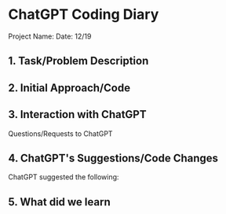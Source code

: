 # ChatGPT Coding Diary
Project Name: 
Date: 12/19

## 1. Task/Problem Description


## 2. Initial Approach/Code


## 3. Interaction with ChatGPT
Questions/Requests to ChatGPT


## 4. ChatGPT's Suggestions/Code Changes
ChatGPT suggested the following:

## 5. What did we learn
